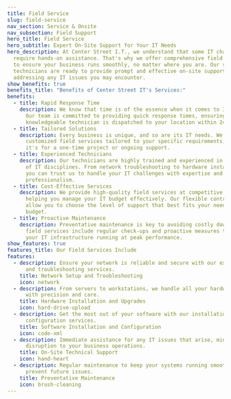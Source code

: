 ```yaml
---
title: Field Service
slug: field-service
nav_section: Service & Onsite
nav_subsection: Field Support
hero_title: Field Service
hero_subtitle: Expert On-Site Support for Your IT Needs
hero_description: At Center Street I.T., we understand that some IT challenges
  require hands-on assistance. That's why we offer comprehensive field services
  to ensure your business runs smoothly, no matter where you are. Our skilled
  technicians are ready to provide prompt and effective on-site support,
  addressing any IT issues you may encounter.
show_benefits: true
benefits_title: "Benefits of Center Street IT's Services:"
benefits:
  - title: Rapid Response Time
    description: We know that time is of the essence when it comes to IT problems.
      Our team is committed to providing quick response times, ensuring that a
      knowledgeable technician is dispatched to your location within 24 hours.
  - title: Tailored Solutions
    description: Every business is unique, and so are its IT needs. We offer
      customized field services tailored to your specific requirements, whether
      it's for a one-time project or ongoing support.
  - title: Experienced Technicians
    description: Our technicians are highly trained and experienced in a wide range
      of IT disciplines. From network troubleshooting to hardware installation,
      you can trust us to handle your IT challenges with expertise and
      professionalism.
  - title: Cost-Effective Services
    description: We provide high-quality field services at competitive rates,
      helping you manage your IT budget effectively. Our flexible contracts
      allow you to choose the level of support that best fits your needs and
      budget.
  - title: Proactive Maintenance
    description: Preventative maintenance is key to avoiding costly downtime. Our
      field services include regular check-ups and proactive measures to keep
      your IT infrastructure running at peak performance.
show_features: true
features_title: Our Field Services Include
features:
  - description: Ensure your network is reliable and secure with our expert setup
      and troubleshooting services.
    title: Network Setup and Troubleshooting
    icon: network
  - description: From servers to workstations, we handle all your hardware needs
      with precision and care.
    title: Hardware Installation and Upgrades
    icon: hard-drive-upload
  - description: Get the most out of your software with our installation and
      configuration services.
    title: Software Installation and Configuration
    icon: code-xml
  - description: Immediate assistance for any IT issues that arise, minimizing
      disruption to your business operations.
    title: On-Site Technical Support
    icon: hand-heart
  - description: Regular maintenance to keep your systems running smoothly and
      prevent future issues.
    title: Preventative Maintenance
    icon: brush-cleaning
---
```

